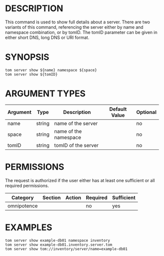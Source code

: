 # DESCRIPTION

This command is used to show full details about a server.
There are two variants of this command, referencing the server either
by name and namespace combination, or by tomID.
The tomID parameter can be given in either short DNS, long DNS
or URI format.

# SYNOPSIS

```
tom server show ${name} namespace ${space}
tom server show ${tomID}
```

# ARGUMENT TYPES

Argument | Type | Description | Default Value | Optional
 ------- | ---- | ----------- | ------------- | --------
name | string | name of the server | | no
space | string | name of the namespace | | no
tomID | string | tomID of the server | | no

# PERMISSIONS

The request is authorized if the user either has at least one
sufficient or all required permissions.

Category | Section | Action | Required | Sufficient
 ------- | ------- | ------ | -------- | ----------
omnipotence | | | no | yes

# EXAMPLES

```
tom server show example-db01 namespace inventory
tom server show example-db01.inventory.server.tom
tom server show tom://inventory/server/name=example-db01
```
